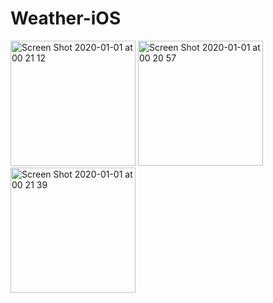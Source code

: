 # Weather-iOS
<img width="200" alt="Screen Shot 2020-01-01 at 00 21 12" src="https://user-images.githubusercontent.com/40774732/71634414-ee838000-2c2c-11ea-95bc-09b79d081245.png"> <img width="200" alt="Screen Shot 2020-01-01 at 00 20 57" src="https://user-images.githubusercontent.com/40774732/71634413-ee838000-2c2c-11ea-96a6-cfddedf9d98f.png"> <img width="200" alt="Screen Shot 2020-01-01 at 00 21 39" src="https://user-images.githubusercontent.com/40774732/71634415-ef1c1680-2c2c-11ea-814f-ee55bc8ec41a.png">
